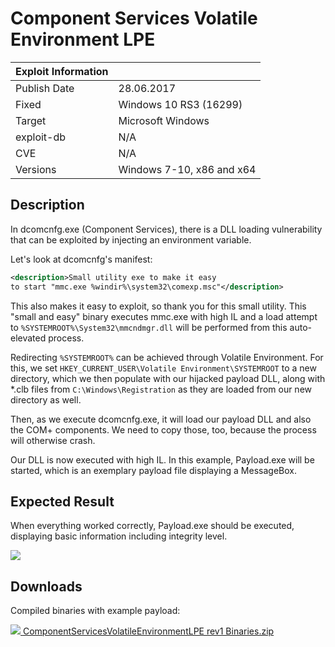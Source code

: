 # Component Services Volatile Environment LPE

| Exploit Information |                                   |
|:------------------- |:--------------------------------- |
| Publish Date        | 28.06.2017                        |
| Fixed               | Windows 10 RS3 (16299)            |
| Target              | Microsoft Windows                 |
| exploit-db          | N/A                               |
| CVE                 | N/A                               |
| Versions            | Windows 7-10, x86 and x64         |

## Description

In dcomcnfg.exe (Component Services), there is a DLL loading vulnerability that
can be exploited by injecting an environment variable.

Let's look at dcomcnfg's manifest:

```xml
<description>Small utility exe to make it easy
to start "mmc.exe %windir%\system32\comexp.msc"</description>
```

This also makes it easy to exploit, so thank you for this small utility. This
"small and easy" binary executes mmc.exe with high IL and a load attempt to
`%SYSTEMROOT%\System32\mmcndmgr.dll` will be performed from this auto-elevated
process.

Redirecting `%SYSTEMROOT%` can be achieved through Volatile Environment. For
this, we set `HKEY_CURRENT_USER\Volatile Environment\SYSTEMROOT` to a new
directory, which we then populate with our hijacked payload DLL, along with
*.clb files from `C:\Windows\Registration` as they are loaded from our new
directory as well.

Then, as we execute dcomcnfg.exe, it will load our payload DLL and also the COM+
components. We need to copy those, too, because the process will otherwise
crash.

Our DLL is now executed with high IL. In this example, Payload.exe will be
started, which is an exemplary payload file displaying a MessageBox.

## Expected Result

When everything worked correctly, Payload.exe should be executed, displaying basic information including integrity level.

![](https://bytecode77.com/images/sites/hacking/exploits/uac-bypass/component-services-privilege-escalation/result.png)

## Downloads

Compiled binaries with example payload:

[![](https://bytecode77.com/images/shared/fileicons/zip.png) ComponentServicesVolatileEnvironmentLPE rev1 Binaries.zip](https://bytecode77.com/downloads/hacking/exploits/uac-bypass/ComponentServicesVolatileEnvironmentLPE%20rev1%20Binaries.zip)